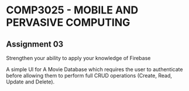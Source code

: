 # COMP3025 - MOBILE AND PERVASIVE COMPUTING

## Assignment 03


Strengthen your ability to apply your knowledge of Firebase

A simple Ul for A Movie Database which requires the user to authenticate before allowing them to perform full CRUD operations (Create, Read, Update and Delete).
